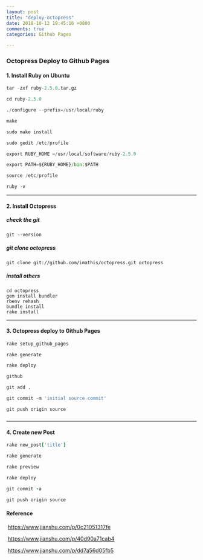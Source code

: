 ```yaml
---
layout: post
title: "deploy-octopress"
date: 2018-10-12 19:45:16 +0800
comments: true
categories: Github Pages

---
```


### Octopress Deploy to Github Pages



#### 1. Install Ruby on Ubuntu 

```python
tar -zxf ruby-2.5.0.tar.gz

cd ruby-2.5.0

./configure --prefix=/usr/local/ruby

make

sudo make install

sudo gedit /etc/profile

export RUBY_HOME =/usr/local/software/ruby-2.5.0

export PATH=${RUBY_HOME}/bin:$PATH

source /etc/profile

ruby -v          
```

 

------

#### 2. Install Octopress

##### check the git 

```
git --version
```

##### git clone octopress

```
git clone git://github.com/imathis/octopress.git octopress 
```

##### install others

```
cd octopress
gem install bundler
rbenv rehash
bundle install 
rake install
```

------

#### 3. Octopress deploy to Github Pages

```python
rake setup_github_pages

rake generate 

rake deploy

github

git add .

git commit -m 'initial source commit'

git push origin source    
```

#####  

------

#### 4. Create new Post

```ruby
rake new_post['title']

rake generate

rake preview

rake deploy

git commit -a

git push origin source
```



#### Reference

​	https://www.jianshu.com/p/0c21051317fe

​	https://www.jianshu.com/p/40d90a71cab4

​	https://www.jianshu.com/p/dd7a56d05fb5

